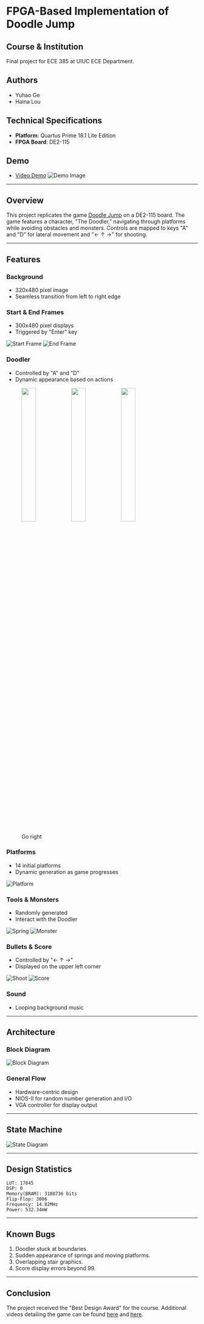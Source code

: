 # FPGA-Based Implementation of Doodle Jump

## Course & Institution
Final project for ECE 385 at UIUC ECE Department.

## Authors
- Yuhao Ge
- Haina Lou

## Technical Specifications
- **Platform**: Quartus Prime 18.1 Lite Edition
- **FPGA Board**: DE2-115

## Demo
- [Video Demo](https://www.bilibili.com/video/BV1AS4y1T7gG/)
![Demo Image](https://github.com/Geyuhao/ECE-385/blob/main/pic.png)

---

## Overview
This project replicates the game [Doodle Jump](https://en.wikipedia.org/wiki/Doodle_Jump) on a DE2-115 board. The game features a character, "The Doodler," navigating through platforms while avoiding obstacles and monsters. Controls are mapped to keys "A" and "D" for lateral movement and "← ↑ →" for shooting.

---

## Features

### Background
- 320x480 pixel image
- Seamless transition from left to right edge

### Start & End Frames
- 300x480 pixel displays
- Triggered by "Enter" key

![Start Frame](start.png)
![End Frame](dead.png)

### Doodler
- Controlled by "A" and "D"
- Dynamic appearance based on actions

<figure>
<img src="./img/doodlel.png" width="30%" />
<img src="./img/doodleu.png" width="30%" />
<img src="./img/doodler.png" width="30%" />
<figcaption>Go right</figcaption>
</figure>

### Platforms
- 14 initial platforms
- Dynamic generation as game progresses

![Platform](./img/stair.png)

### Tools & Monsters
- Randomly generated
- Interact with the Doodler

![Spring](./img/tool1.png)
![Monster](./img/monster1.png)

### Bullets & Score
- Controlled by "← ↑ →"
- Displayed on the upper left corner

![Shoot](./img/shot.png)
![Score](./img/70.png)

### Sound
- Looping background music

---

## Architecture

### Block Diagram
![Block Diagram](./img/final_block_diagram.png)

### General Flow
- Hardware-centric design
- NIOS-II for random number generation and I/O
- VGA controller for display output

---

## State Machine
![State Diagram](./img/state.jpg)

---

## Design Statistics
```
LUT: 17845
DSP: 0
Memory(BRAM): 3188736 bits
Flip-Flop: 3086
Frequency: 14.82MHz
Power: 532.34mW
```

---

## Known Bugs
1. Doodler stuck at boundaries.
2. Sudden appearance of springs and moving platforms.
3. Overlapping stair graphics.
4. Score display errors beyond 99.

---

## Conclusion
The project received the "Best Design Award" for the course. Additional videos detailing the game can be found [here](https://www.bilibili.com/video/BV1AS4y1T7gG?spm_id_from=333.999.0.0) and [here](https://www.bilibili.com/video/BV1yS4y1K78C?from=search&seid=3990977337941430095&spm_id_from=333.337.0.0).
